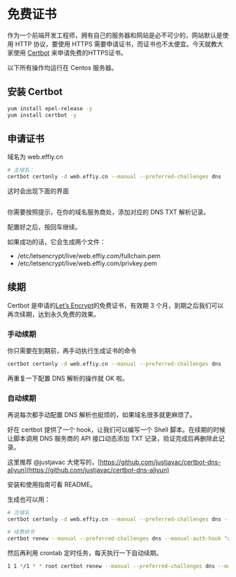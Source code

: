 # 免费证书

作为一个前端开发工程师，拥有自己的服务器和网站是必不可少的，网站默认是使用 HTTP 协议，要使用 HTTPS 需要申请证书，而证书也不太便宜。今天就教大家使用 [Certbot](https://certbot.eff.org/) 来申请免费的HTTPS证书。

以下所有操作均运行在 Centos 服务器。

## 安装 Certbot
```sh
yum install epel-release -y
yum install certbot -y
```

## 申请证书

域名为 web.effiy.cn

```sh
# 主域名：
certbot certonly -d web.effiy.cn --manual --preferred-challenges dns
```

这时会出现下面的界面

```
```

你需要按照提示，在你的域名服务商处，添加对应的 DNS TXT 解析记录。

配置好之后，按回车继续。

如果成功的话，它会生成两个文件：

- /etc/letsencrypt/live/web.effiy.com/fullchain.pem
- /etc/letsencrypt/live/web.effiy.com/privkey.pem

## 续期

Certbot 是申请的[Let’s Encrypt](https://letsencrypt.org/)的免费证书，有效期 3 个月，到期之后我们可以再次续期，达到永久免费的效果。

### 手动续期

你只需要在到期前，再手动执行生成证书的命令

```sh
certbot certonly -d web.effiy.cn --manual --preferred-challenges dns
```

再重复一下配置 DNS 解析的操作就 OK 啦。

### 自动续期

再说每次都手动配置 DNS 解析也挺烦的，如果域名很多就更麻烦了。

好在 certbot 提供了一个 hook，让我们可以编写一个 Shell 脚本。在续期的时候让脚本调用 DNS 服务商的 API 接口动态添加 TXT 记录，验证完成后再删除此记录。

这里推荐 @justjavac 大佬写的，[https://github.com/justjavac/certbot-dns-aliyun](https://github.com/justjavac/certbot-dns-aliyun)

安装和使用指南可看 README。

生成也可以用：

```sh
# 泛域名
certbot certonly -d web.effiy.cn --manual --preferred-challenges dns --manual-auth-hook "alidns" --manual-cleanup-hook "alidns clean"

# 续费命令
certbot renew --manual --preferred-challenges dns --manual-auth-hook "alidns" --manual-cleanup-hook "alidns clean"
```

然后再利用 crontab 定时任务，每天执行一下自动续期。

```sh
1 1 */1 * * root certbot renew --manual --preferred-challenges dns --manual-auth-hook "alidns" --manual-cleanup-hook "alidns clean" --deploy-hook "nginx -s reload"
```


